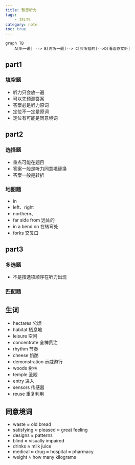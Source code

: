 ```yaml
---
title: 雅思听力
tags:
    - IELTS
category: note
toc: true
---
```


```mermaid
graph TB
    A[听一遍] --> B[再听一遍]--> C[只听错的]-->D[看着原文听]
```

## part1

### 填空题

* 听力只会放一遍
* 可以先预测答案
* 答案必是听力原词
* 定位不一定是原词
* 定位有可能是同意境词

## part2

### 选择题

* 重点可能在题目
* 答案一般是听力同意境替换
* 答案一般是转折

### 地图题

* in
* left、right
* northern、
* far side from 远处的
* in a bend on 在转弯处
* forks 交叉口

## part3

### 多选题

* 不是按选项顺序在听力出现

### 匹配题

## 生词

* hectares 公顷
* habitat 栖息地
* leisure 空闲
* concentrate 全神贯注
* rhythm 节奏
* cheese 奶酪
* demonstration 示威游行
* woods 树林
* temple 圣殿
* entry 进入
* sensors 传感器
* reuse 重复利用

## 同意境词

* waste ≈ old bread
* satisfying ≈ pleased ≈ great feeling
* designs ≈ patterns
* blind ≈ visually impaired
* drinks ≈ milk juice
* medical ≈ drug ≈ hospital ≈ pharmacy
* weight ≈ how many kilograms
